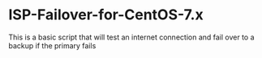 # ISP-Failover-for-CentOS-7.x
This is a basic script that will test an internet connection and fail over to a backup if the primary fails
